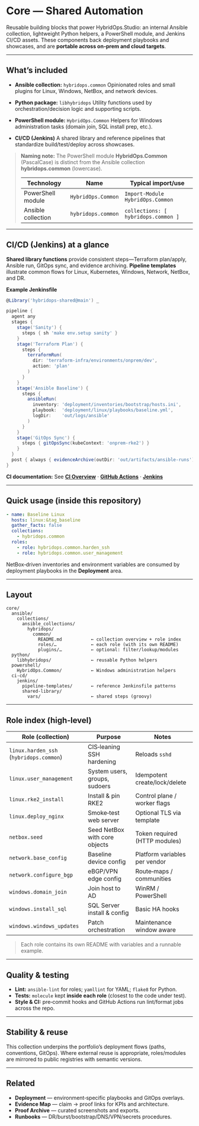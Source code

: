 # Core — Shared Automation

Reusable building blocks that power HybridOps.Studio: an internal Ansible collection, lightweight Python helpers, a PowerShell module, and Jenkins CI/CD assets. These components back deployment playbooks and showcases, and are **portable across on‑prem and cloud targets**.

---

## What’s included

- **Ansible collection:** `hybridops.common`
  Opinionated roles and small plugins for Linux, Windows, NetBox, and network devices.

- **Python package:** `libhybridops`
  Utility functions used by orchestration/decision logic and supporting scripts.

- **PowerShell module:** `HybridOps.Common`
  Helpers for Windows administration tasks (domain join, SQL install prep, etc.).

- **CI/CD (Jenkins)**
  A shared library and reference pipelines that standardize build/test/deploy across showcases.

> **Naming note:** The PowerShell module **HybridOps.Common** (PascalCase) is distinct from the Ansible collection **hybridops.common** (lowercase).
>
> | Technology        | Name               | Typical import/use                  |
> |-------------------|--------------------|-------------------------------------|
> | PowerShell module | `HybridOps.Common` | `Import-Module HybridOps.Common`    |
> | Ansible collection| `hybridops.common` | `collections: [ hybridops.common ]` |

---

## CI/CD (Jenkins) at a glance

**Shared library functions** provide consistent steps—Terraform plan/apply, Ansible run, GitOps sync, and evidence archiving.
**Pipeline templates** illustrate common flows for Linux, Kubernetes, Windows, Network, NetBox, and DR.

**Example Jenkinsfile**

```groovy
@Library('hybridops-shared@main') _

pipeline {
  agent any
  stages {
    stage('Sanity') {
      steps { sh 'make env.setup sanity' }
    }
    stage('Terraform Plan') {
      steps {
        terraformRun(
          dir: 'terraform-infra/environments/onprem/dev',
          action: 'plan'
        )
      }
    }
    stage('Ansible Baseline') {
      steps {
        ansibleRun(
          inventory: 'deployment/inventories/bootstrap/hosts.ini',
          playbook:  'deployment/linux/playbooks/baseline.yml',
          logDir:    'out/logs/ansible'
        )
      }
    }
    stage('GitOps Sync') {
      steps { gitOpsSync(kubeContext: 'onprem-rke2') }
    }
  }
  post { always { evidenceArchive(outDir: 'out/artifacts/ansible-runs') } }
}
```

**CI documentation:** See **[CI Overview](../docs/ci/README.md)** · **[GitHub Actions](../docs/ci/github-actions.md)** · **[Jenkins](../docs/ci/jenkins.md)**

---

## Quick usage (inside this repository)

```yaml
- name: Baseline Linux
  hosts: linux:&tag_baseline
  gather_facts: false
  collections:
    - hybridops.common
  roles:
    - role: hybridops.common.harden_ssh
    - role: hybridops.common.user_management
```

NetBox‑driven inventories and environment variables are consumed by deployment playbooks in the **Deployment** area.

---

## Layout

```
core/
  ansible/
    collections/
      ansible_collections/
        hybridops/
          common/
            README.md           ← collection overview + role index
            roles/…             ← each role (with its own README)
            plugins/…           ← optional: filter/lookup/modules
  python/
    libhybridops/               ← reusable Python helpers
  powershell/
    HybridOps.Common/           ← Windows administration helpers
  ci-cd/
    jenkins/
      pipeline-templates/       ← reference Jenkinsfile patterns
      shared-library/
        vars/                   ← shared steps (groovy)
```

---

## Role index (high‑level)

| Role (collection) | Purpose | Notes |
|---|---|---|
| `linux.harden_ssh` (`hybridops.common`) | CIS‑leaning SSH hardening | Reloads `sshd` |
| `linux.user_management` | System users, groups, sudoers | Idempotent create/lock/delete |
| `linux.rke2_install` | Install & pin RKE2 | Control plane / worker flags |
| `linux.deploy_nginx` | Smoke‑test web server | Optional TLS via template |
| `netbox.seed` | Seed NetBox with core objects | Token required (HTTP modules) |
| `network.base_config` | Baseline device config | Platform variables per vendor |
| `network.configure_bgp` | eBGP/VPN edge config | Route‑maps / communities |
| `windows.domain_join` | Join host to AD | WinRM / PowerShell |
| `windows.install_sql` | SQL Server install & config | Basic HA hooks |
| `windows.windows_updates` | Patch orchestration | Maintenance window aware |

> Each role contains its own README with variables and a runnable example.

---

## Quality & testing

- **Lint:** `ansible-lint` for roles; `yamllint` for YAML; `flake8` for Python.
- **Tests:** `molecule` kept **inside each role** (closest to the code under test).
- **Style & CI:** pre‑commit hooks and GitHub Actions run lint/format jobs across the repo.

---

## Stability & reuse

This collection underpins the portfolio’s deployment flows (paths, conventions, GitOps). Where external reuse is appropriate, roles/modules are mirrored to public registries with semantic versions.

---

## Related

- **Deployment** — environment‑specific playbooks and GitOps overlays.
- **Evidence Map** — claim → proof links for KPIs and architecture.
- **Proof Archive** — curated screenshots and exports.
- **Runbooks** — DR/burst/bootstrap/DNS/VPN/secrets procedures.

